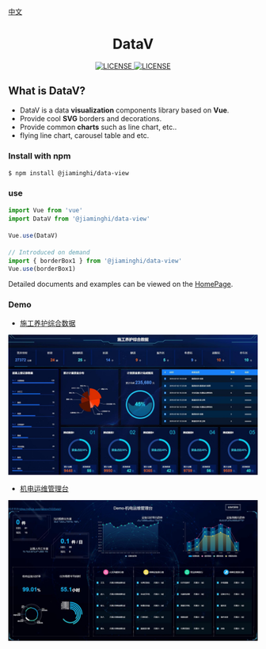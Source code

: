 [中文](./README.md)

<h1 align="center">DataV</h1>

<p align="center">
    <a href="https://github.com/jiaming743/datav/blob/master/LICENSE">
      <img src="https://img.shields.io/github/license/jiaming743/datav.svg" alt="LICENSE" />
    </a>
    <a href="https://www.npmjs.com/package/@jiaminghi/data-view">
      <img src="https://img.shields.io/npm/v/@jiaminghi/data-view.svg" alt="LICENSE" />
    </a>
</p>

## What is DataV?

* DataV is a data **visualization** components library based on **Vue**.
* Provide cool **SVG** borders and decorations.
* Provide common **charts** such as line chart, etc..
* flying line chart, carousel table and etc.

### Install with npm

```shell
$ npm install @jiaminghi/data-view
```

### use

```js
import Vue from 'vue'
import DataV from '@jiaminghi/data-view'

Vue.use(DataV)

// Introduced on demand
import { borderBox1 } from '@jiaminghi/data-view'
Vue.use(borderBox1)
```

Detailed documents and examples can be viewed on the [HomePage](http://datav.jiaminghi.com).

### Demo

 * [施工养护综合数据](http://datav.jiaminghi.com/demo/construction-data/index.html)

![construction-data](./demoImg/construction-data.jpg)

* [机电运维管理台](http://datav.jiaminghi.com/demo/manage-desk/index.html)

![manage-desk](./demoImg/manage-desk.jpg)